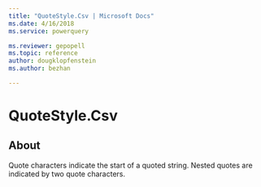 ```yaml
---
title: "QuoteStyle.Csv | Microsoft Docs"
ms.date: 4/16/2018
ms.service: powerquery

ms.reviewer: gepopell
ms.topic: reference
author: dougklopfenstein
ms.author: bezhan

---
```

# QuoteStyle.Csv
## About
Quote characters indicate the start of a quoted string. Nested quotes are indicated by two quote characters.

